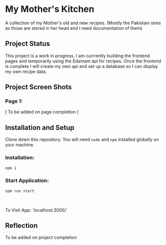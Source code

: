 # My Mother's Kitchen

A collection of my Mother's old and new recipes. (Mostly the Pakistani ones as those are stored in her head and I need documentation of them)

## Project Status

This project is a work in progress. I am currrently building the frontend pages and temporarily using the Edamam api for recipes. Once the frontend is complete I will create my own api and set up a database so I can display my own recipe data.

## Project Screen Shots

### Page 1:

[ To be added on page completion ]

## Installation and Setup

Clone down this repository. You will need `node` and `npm` installed globally on your machine.

### Installation:

```sh
npm i
```

### Start Application:

```sh
npm run start
```

<p>&nbsp;</p>
To Visit App: `localhost:3000/`

## Reflection

To be added on project completion
